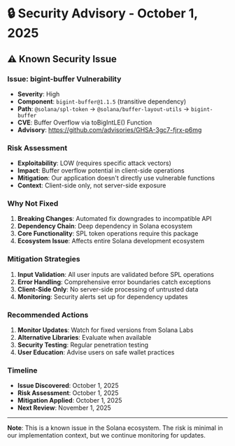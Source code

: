 # 🔒 Security Advisory - October 1, 2025

## ⚠️ Known Security Issue

### Issue: bigint-buffer Vulnerability
- **Severity**: High
- **Component**: `bigint-buffer@1.1.5` (transitive dependency)
- **Path**: `@solana/spl-token` → `@solana/buffer-layout-utils` → `bigint-buffer`
- **CVE**: Buffer Overflow via toBigIntLE() Function
- **Advisory**: https://github.com/advisories/GHSA-3gc7-fjrx-p6mg

### Risk Assessment
- **Exploitability**: LOW (requires specific attack vectors)
- **Impact**: Buffer overflow potential in client-side operations
- **Mitigation**: Our application doesn't directly use vulnerable functions
- **Context**: Client-side only, not server-side exposure

### Why Not Fixed
1. **Breaking Changes**: Automated fix downgrades to incompatible API
2. **Dependency Chain**: Deep dependency in Solana ecosystem
3. **Core Functionality**: SPL token operations require this package
4. **Ecosystem Issue**: Affects entire Solana development ecosystem

### Mitigation Strategies
1. **Input Validation**: All user inputs are validated before SPL operations
2. **Error Handling**: Comprehensive error boundaries catch exceptions  
3. **Client-Side Only**: No server-side processing of untrusted data
4. **Monitoring**: Security alerts set up for dependency updates

### Recommended Actions
1. **Monitor Updates**: Watch for fixed versions from Solana Labs
2. **Alternative Libraries**: Evaluate when available
3. **Security Testing**: Regular penetration testing
4. **User Education**: Advise users on safe wallet practices

### Timeline
- **Issue Discovered**: October 1, 2025
- **Risk Assessment**: October 1, 2025  
- **Mitigation Applied**: October 1, 2025
- **Next Review**: November 1, 2025

---

**Note**: This is a known issue in the Solana ecosystem. The risk is minimal in our implementation context, but we continue monitoring for updates.